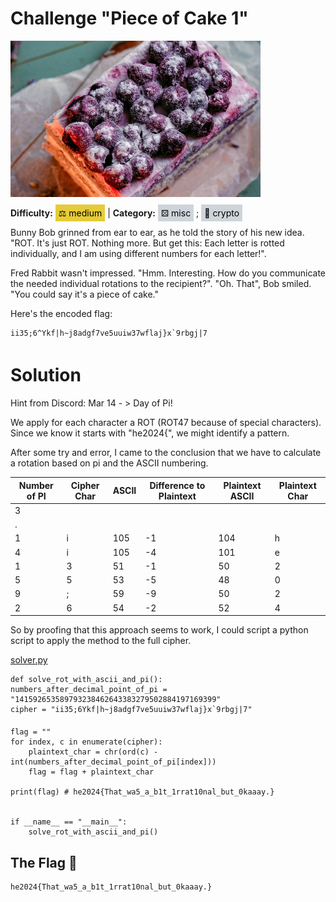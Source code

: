 # Challenge "Piece of Cake 1"
<img src="banner.jpg" width="400px" alt="Banner Image" /><br/>

**Difficulty:** <span style="background-color: #e6cb39; padding: 5px; color: black;">⚖️ medium</span> | **Category:** <span style="background-color: #ced4da; padding: 5px; color: black;">⚄ misc</span> ; <span style="background-color: #ced4da; padding: 5px; color: black;">🔐 crypto</span>

Bunny Bob grinned from ear to ear, as he told the story of his new idea. "ROT. It's just ROT. Nothing more. But get this: Each letter is rotted individually, and I am using different numbers for each letter!".

Fred Rabbit wasn't impressed. "Hmm. Interesting. How do you communicate the needed individual rotations to the recipient?".
"Oh. That", Bob smiled. "You could say it's a piece of cake."

Here's the encoded flag:

    ii35;6^Ykf|h~j8adgf7ve5uuiw37wflaj}x`9rbgj|7 


# Solution
Hint from Discord: Mar 14  - > Day of Pi!

We apply for each character a ROT (ROT47 because of special characters). Since we know it starts with "he2024{", we might identify a pattern.

After some try and error, I came to the conclusion that we have to calculate a rotation based on pi and the ASCII numbering.

|Number of PI|Cipher Char|ASCII|Difference to Plaintext|Plaintext ASCII|Plaintext Char|
| --- | --- | --- | --- | --- | --- |
|3| | | | | |
|.| | | | | |
|1|i|105|-1|104|h|
|4|i|105|-4|101|e|
|1|3|51|-1|50|2|
|5|5|53|-5|48|0|
|9|;|59|-9|50|2|
|2|6|54|-2|52|4|


So by proofing that this approach seems to work, I could script a python script to apply the method to the full cipher.

[solver.py](solver.py)

    def solve_rot_with_ascii_and_pi():
    numbers_after_decimal_point_of_pi = "141592653589793238462643383279502884197169399"
    cipher = "ii35;6Ykf|h~j8adgf7ve5uuiw37wflaj}x`9rbgj|7"

    flag = ""
    for index, c in enumerate(cipher):
        plaintext_char = chr(ord(c) - int(numbers_after_decimal_point_of_pi[index]))
        flag = flag + plaintext_char

    print(flag) # he2024{That_wa5_a_b1t_1rrat10nal_but_0kaaay.}


    if __name__ == "__main__":
        solve_rot_with_ascii_and_pi()


## The Flag 🚩
    he2024{That_wa5_a_b1t_1rrat10nal_but_0kaaay.}

